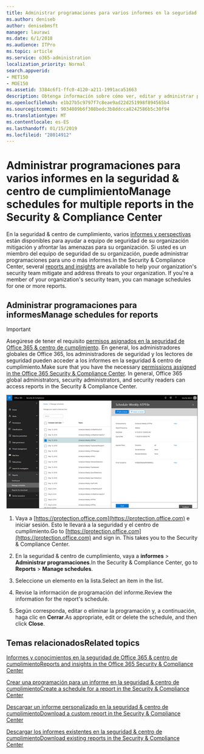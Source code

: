 ```yaml
---
title: Administrar programaciones para varios informes en la seguridad &amp; centro de cumplimiento
ms.author: deniseb
author: denisebmsft
manager: laurawi
ms.date: 6/1/2018
ms.audience: ITPro
ms.topic: article
ms.service: o365-administration
localization_priority: Normal
search.appverid:
- MET150
- MOE150
ms.assetid: 3384c6f1-ffc0-4120-a211-1991aca51663
description: Obtenga información sobre cómo ver, editar y administrar programaciones para los informes de la seguridad &amp; centro de cumplimiento.
ms.openlocfilehash: e1b27b5c9797f7c8eae9ad22d251998f894565b4
ms.sourcegitcommit: 9034809b6f308bedc3b8ddcca8242586b5c30f94
ms.translationtype: MT
ms.contentlocale: es-ES
ms.lasthandoff: 01/15/2019
ms.locfileid: "28014912"
---
```

# <a name="manage-schedules-for-multiple-reports-in-the-security-amp-compliance-center"></a><span data-ttu-id="35b4d-103">Administrar programaciones para varios informes en la seguridad &amp; centro de cumplimiento</span><span class="sxs-lookup"><span data-stu-id="35b4d-103">Manage schedules for multiple reports in the Security &amp; Compliance Center</span></span>

<span data-ttu-id="35b4d-p101">En la seguridad &amp; centro de cumplimiento, varios [informes y perspectivas](reports-and-insights-in-security-and-compliance.md) están disponibles para ayudar a equipo de seguridad de su organización mitigación y afrontar las amenazas para su organización. Si usted es un miembro del equipo de seguridad de su organización, puede administrar programaciones para uno o más informes.</span><span class="sxs-lookup"><span data-stu-id="35b4d-p101">In the Security &amp; Compliance Center, several [reports and insights](reports-and-insights-in-security-and-compliance.md) are available to help your organization's security team mitigate and address threats to your organization. If you're a member of your organization's security team, you can manage schedules for one or more reports.</span></span> 
  
## <a name="manage-schedules-for-reports"></a><span data-ttu-id="35b4d-106">Administrar programaciones para informes</span><span class="sxs-lookup"><span data-stu-id="35b4d-106">Manage schedules for reports</span></span>

> [!IMPORTANT]
> <span data-ttu-id="35b4d-p102">Asegúrese de tener el requisito [permisos asignados en la seguridad de Office 365 &amp; centro de cumplimiento](permissions-in-the-security-and-compliance-center.md). En general, los administradores globales de Office 365, los administradores de seguridad y los lectores de seguridad pueden acceder a los informes en la seguridad &amp; centro de cumplimiento.</span><span class="sxs-lookup"><span data-stu-id="35b4d-p102">Make sure that you have the necessary [permissions assigned in the Office 365 Security &amp; Compliance Center](permissions-in-the-security-and-compliance-center.md). In general, Office 365 global administrators, security administrators, and security readers can access reports in the Security &amp; Compliance Center.</span></span> 
  
![En la seguridad &amp; centro de cumplimiento, seleccione informes \> administra las programaciones](media/efa5e2f9-bf73-4f85-acea-f1ca7e2bca5e.png)

1. <span data-ttu-id="35b4d-p103">Vaya a [https://protection.office.com](https://protection.office.com) e iniciar sesión. Esto le llevará a la seguridad y el centro de cumplimiento.</span><span class="sxs-lookup"><span data-stu-id="35b4d-p103">Go to [https://protection.office.com](https://protection.office.com) and sign in. This takes you to the Security & Compliance Center.</span></span>

2. <span data-ttu-id="35b4d-112">En la seguridad &amp; centro de cumplimiento, vaya a **informes** \> **Administrar programaciones**.</span><span class="sxs-lookup"><span data-stu-id="35b4d-112">In the Security &amp; Compliance Center, go to **Reports** \> **Manage schedules**.</span></span>
    
3. <span data-ttu-id="35b4d-113">Seleccione un elemento en la lista.</span><span class="sxs-lookup"><span data-stu-id="35b4d-113">Select an item in the list.</span></span>
    
4. <span data-ttu-id="35b4d-114">Revise la información de programación del informe.</span><span class="sxs-lookup"><span data-stu-id="35b4d-114">Review the information for the report's schedule.</span></span>
    
5. <span data-ttu-id="35b4d-115">Según corresponda, editar o eliminar la programación y, a continuación, haga clic en **Cerrar**.</span><span class="sxs-lookup"><span data-stu-id="35b4d-115">As appropriate, edit or delete the schedule, and then click **Close**.</span></span>
    
## <a name="related-topics"></a><span data-ttu-id="35b4d-116">Temas relacionados</span><span class="sxs-lookup"><span data-stu-id="35b4d-116">Related topics</span></span>

[<span data-ttu-id="35b4d-117">Informes y conocimientos en la seguridad de Office 365 &amp; centro de cumplimiento</span><span class="sxs-lookup"><span data-stu-id="35b4d-117">Reports and insights in the Office 365 Security &amp; Compliance Center</span></span>](reports-and-insights-in-security-and-compliance.md)
  
[<span data-ttu-id="35b4d-118">Crear una programación para un informe en la seguridad &amp; centro de cumplimiento</span><span class="sxs-lookup"><span data-stu-id="35b4d-118">Create a schedule for a report in the Security &amp; Compliance Center</span></span>](create-a-schedule-for-a-report.md)
  
[<span data-ttu-id="35b4d-119">Descargar un informe personalizado en la seguridad &amp; centro de cumplimiento</span><span class="sxs-lookup"><span data-stu-id="35b4d-119">Download a custom report in the Security &amp; Compliance Center</span></span>](set-up-and-download-a-custom-report.md)
  
[<span data-ttu-id="35b4d-120">Descargar los informes existentes en la seguridad &amp; centro de cumplimiento</span><span class="sxs-lookup"><span data-stu-id="35b4d-120">Download existing reports in the Security &amp; Compliance Center</span></span>](download-existing-reports.md)
  

